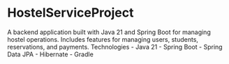 # HostelServiceProject
A backend application built with Java 21 and Spring Boot for managing hostel operations.   Includes features for managing users, students, reservations, and payments.  Technologies - Java 21   - Spring Boot   - Spring Data JPA   - Hibernate   - Gradle  
